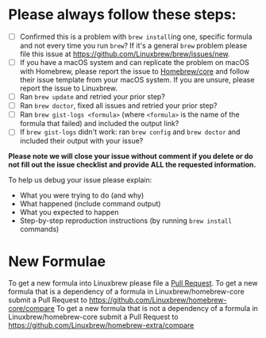 # Please always follow these steps:
- [ ] Confirmed this is a problem with `brew install`ing one, specific formula and not every time you run `brew`? If it's a general `brew` problem please file this issue at https://github.com/Linuxbrew/brew/issues/new.
- [ ] If you have a macOS system and can replicate the problem on macOS with Homebrew, please report the issue to [Homebrew/core](https://github.com/Homebrew/homebrew-core) and follow their issue template from your macOS system. If you are unsure, please report the issue to Linuxbrew.
- [ ] Ran `brew update` and retried your prior step?
- [ ] Ran `brew doctor`, fixed all issues and retried your prior step?
- [ ] Ran `brew gist-logs <formula>` (where `<formula>` is the name of the formula that failed) and included the output link?
- [ ] If `brew gist-logs` didn't work: ran `brew config` and `brew doctor` and included their output with your issue?

**Please note we will close your issue without comment if you delete or do not fill out the issue checklist and provide ALL the requested information.**

To help us debug your issue please explain:
- What you were trying to do (and why)
- What happened (include command output)
- What you expected to happen
- Step-by-step reproduction instructions (by running `brew install` commands)

# New Formulae
To get a new formula into Linuxbrew please file a [Pull Request](https://github.com/Linuxbrew/homebrew-core/blob/master/CONTRIBUTING.md).
To get a new formula that is a dependency of a formula in Linuxbrew/homebrew-core submit a Pull Request to https://github.com/Linuxbrew/homebrew-core/compare
To get a new formula that is not a dependency of a formula in Linuxbrew/homebrew-core submit a Pull Request to https://github.com/Linuxbrew/homebrew-extra/compare
